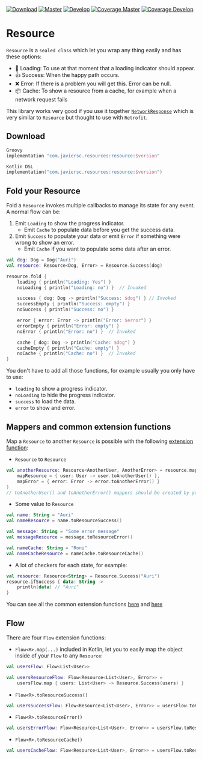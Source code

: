 [![Download](https://img.shields.io/bintray/v/javiersegoviacordoba/Resources/Resource?label=Version)](https://bintray.com/javiersegoviacordoba/Resources/Resource/_latestVersion)
[![Master](https://img.shields.io/github/workflow/status/JavierSegoviaCordoba/Resource/Master/master?label=Master&logo=GitHub)](https://github.com/JavierSegoviaCordoba/Resource/actions?query=workflow%3AMaster)
[![Develop](https://img.shields.io/github/workflow/status/JavierSegoviaCordoba/Resource/Develop/develop?label=Develop&logo=GitHub)](https://github.com/JavierSegoviaCordoba/Resource/actions?query=workflow%3ADevelop)
[![Coverage Master](https://img.shields.io/codecov/c/github/JavierSegoviaCordoba/resource/master?label=Master&logo=codecov)](https://codecov.io/gh/JavierSegoviaCordoba/Resource/branch/master)
[![Coverage Develop](https://img.shields.io/codecov/c/github/JavierSegoviaCordoba/resource/develop?label=Develop&logo=codecov)](https://codecov.io/gh/JavierSegoviaCordoba/Resource/branch/develop)


# Resource

`Resource` is a `sealed class` which let you wrap any thing easily and has these options:

- 🔄 Loading: To use at that moment that a loading indicator should appear.
- 👍 Success: When the happy path occurs.
- ❌ Error: If there is a problem you will get this. Error can be null.
- 📦 Cache: To show a resource from a cache, for example when a network request fails

This library works very good if you use it together 
[`NetworkResponse`](https://github.com/JavierSegoviaCordoba/NetworkResponse) which is very similar
to `Resource` but thought to use with `Retrofit`.

## Download
```groovy
Groovy
implementation "com.javiersc.resources:resource:$version"
```

```kotlin
Kotlin DSL
implementation("com.javiersc.resources:resource:$version")
```

## Fold your Resource

Fold a `Resource` invokes multiple callbacks to manage its state for any event. A normal flow can be:

1. Emit `Loading` to show the progress indicator.
    - Emit `Cache` to populate data before you get the success data.
2. Emit `Success` to populate your data or emit `Error` if something were wrong to show an error.
    - Emit `Cache` if you want to populate some data after an error.

```kotlin
val dog: Dog = Dog("Auri")
val resource: Resource<Dog, Error> = Resource.Success(dog)

resource.fold {
    loading { println("Loading: Yes") }
    noLoading { println("Loading: no") }  // Invoked

    success { dog: Dog -> println("Success: $dog") } // Invoked
    successEmpty { println("Success: empty") }
    noSuccess { println("Success: no") }

    error { error: Error -> println("Error: $error") }
    errorEmpty { println("Error: empty") }
    noError { println("Error: no") }  // Invoked

    cache { dog: Dog -> println("Cache: $dog") }
    cacheEmpty { println("Cache: empty") }
    noCache { println("Cache: no") }  // Invoked
}
```

You don't have to add all those functions, for example usually you only have to use:
- `loading` to show a progress indicator.
- `noLoading` to hide the progress indicator.
- `success` to load the data.
- `error` to show and error.

## Mappers and common extension functions

Map a `Resource` to another `Resource` is possible with the following 
[extension function](/resource/src/main/kotlin/com/javiersc/resource/extensions/Resource.kt):

- `Resource` to `Resource`

```kotlin
val anotherResource: Resource<AnotherUser, AnotherError> = resource.map(
    mapResource = { user: User -> user.toAnotherUser() },
    mapError = { error: Error -> error.toAnotherError() }
)
// toAnotherUser() and toAnotherError() mappers should be created by youself
```

- Some value to `Resource`

```kotlin
val name: String = "Auri"
val nameResource = name.toResourceSuccess()

val message: String = "Some error message"
val messageResource = message.toResourceError()

val nameCache: String = "Roni"
val nameCacheResource = nameCache.toResourceCache()
```

- A lot of checkers for each state, for example:
```kotlin
val resource: Resource<String> = Resource.Success("Auri")
resource.ifSuccess { data: String ->
    println(data) // "Auri"
}
```


You can see all the common extension functions
[here](/resource/src/main/kotlin/com/javiersc/resource/extensions/Flow.kt) 
and [here](/resource/src/main/kotlin/com/javiersc/resource/extensions/Any.kt)

## Flow 

There are four `Flow` extension functions:
- `Flow<R>.map(...)` included in Kotlin, let you to easily map the object inside of your `Flow` to 
any `Resource`:

```kotlin
val usersFlow: Flow<List<User>>

val usersResourceFlow: Flow<Resource<List<User>, Error>> =
    usersFlow.map { users: List<User> -> Resource.Success(users) }
```
- `Flow<R>.toResourceSuccess()`
```kotlin
val usersSuccessFlow: Flow<Resource<List<User>, Error>> = usersFlow.toResourceSuccess()
``` 

- `Flow<R>.toResourceError()`
```kotlin
val usersErrorFlow: Flow<Resource<List<User>, Error>> = usersFlow.toResourceError()
``` 

- `Flow<R>.toResourceCache()`
```kotlin
val usersCacheFlow: Flow<Resource<List<User>, Error>> = usersFlow.toResourceCache()
``` 
